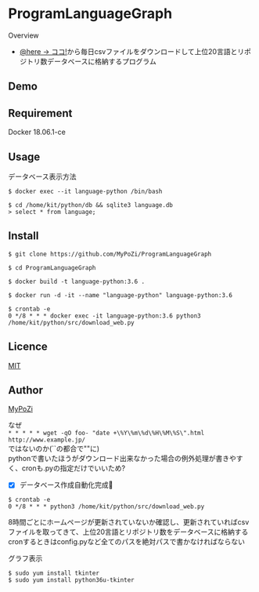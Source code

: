 ProgramLanguageGraph
====

Overview

- [@here -> ココ!](http://namaristats.com/datatable)から毎日csvファイルをダウンロードして上位20言語とリポジトリ数データベースに格納するプログラム　

## Demo


## Requirement
Docker 18.06.1-ce  

## Usage

データベース表示方法

`$ docker exec --it language-python /bin/bash`

`$ cd /home/kit/python/db && sqlite3 language.db`  
`> select * from language;`

## Install
`$ git clone https://github.com/MyPoZi/ProgramLanguageGraph`  

`$ cd ProgramLanguageGraph`

`$ docker build -t language-python:3.6 .`  

`$ docker run -d -it --name "language-python" language-python:3.6`  

```
$ crontab -e  
0 */8 * * * docker exec -it language-python:3.6 python3 /home/kit/python/src/download_web.py  
```

## Licence

[MIT]()

## Author

[MyPoZi](https://github.com/mypozi)
  
なぜ  
`* * * * * wget -qO foo- "date +\%Y\%m\%d\%H\%M\%S\".html http://www.example.jp/`  
ではないのか(\`\`の都合で""に)  
pythonで書いたほうがダウンロード出来なかった場合の例外処理が書きやすく、cronも.pyの指定だけでいいため?  

- [x] データベース作成自動化完成:tada:
```
$ crontab -e  
0 */8 * * * python3 /home/kit/python/src/download_web.py  
```
8時間ごとにホームページが更新されていないか確認し、更新されていればcsvファイルを取ってきて、上位20言語とリポジトリ数をデータベースに格納する  
cronするときはconfig.pyなど全てのパスを絶対パスで書かなければならない

グラフ表示  

`$ sudo yum install tkinter`  
`$ sudo yum install python36u-tkinter`  
